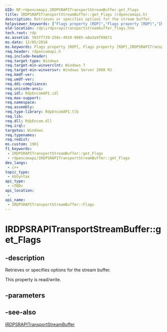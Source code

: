 ```yaml
---
UID: NF:rdpencomapi.IRDPSRAPITransportStreamBuffer.get_Flags
title: IRDPSRAPITransportStreamBuffer::get_Flags (rdpencomapi.h)
description: Retrieves or specifies options for the stream buffer.
helpviewer_keywords: ["Flags property [RDP]","Flags property [RDP]","IRDPSRAPITransportStreamBuffer interface","IRDPSRAPITransportStreamBuffer interface [RDP]","Flags property","IRDPSRAPITransportStreamBuffer.Flags","IRDPSRAPITransportStreamBuffer.get_Flags","IRDPSRAPITransportStreamBuffer::Flags","IRDPSRAPITransportStreamBuffer::get_Flags","IRDPSRAPITransportStreamBuffer::put_Flags","get_Flags","rdp.irdpsrapitransportstreambuffer_flags","rdpencomapi/IRDPSRAPITransportStreamBuffer::Flags","rdpencomapi/IRDPSRAPITransportStreamBuffer::get_Flags","rdpencomapi/IRDPSRAPITransportStreamBuffer::put_Flags"]
old-location: rdp\irdpsrapitransportstreambuffer_flags.htm
tech.root: rdp
ms.assetid: 505ff729-258c-4919-9985-a8a3a9f09871
ms.date: 12/05/2018
ms.keywords: Flags property [RDP], Flags property [RDP],IRDPSRAPITransportStreamBuffer interface, IRDPSRAPITransportStreamBuffer interface [RDP],Flags property, IRDPSRAPITransportStreamBuffer.Flags, IRDPSRAPITransportStreamBuffer.get_Flags, IRDPSRAPITransportStreamBuffer::Flags, IRDPSRAPITransportStreamBuffer::get_Flags, IRDPSRAPITransportStreamBuffer::put_Flags, get_Flags, rdp.irdpsrapitransportstreambuffer_flags, rdpencomapi/IRDPSRAPITransportStreamBuffer::Flags, rdpencomapi/IRDPSRAPITransportStreamBuffer::get_Flags, rdpencomapi/IRDPSRAPITransportStreamBuffer::put_Flags
req.header: rdpencomapi.h
req.include-header: 
req.target-type: Windows
req.target-min-winverclnt: Windows 7
req.target-min-winversvr: Windows Server 2008 R2
req.kmdf-ver: 
req.umdf-ver: 
req.ddi-compliance: 
req.unicode-ansi: 
req.idl: RdpEncomAPI.idl
req.max-support: 
req.namespace: 
req.assembly: 
req.type-library: RdpEncomAPI.tlb
req.lib: 
req.dll: RdpEncom.dll
req.irql: 
targetos: Windows
req.typenames: 
req.redist: 
ms.custom: 19H1
f1_keywords:
 - IRDPSRAPITransportStreamBuffer::get_Flags
 - rdpencomapi/IRDPSRAPITransportStreamBuffer::get_Flags
dev_langs:
 - c++
topic_type:
 - kbSyntax
api_type:
 - <TBD>
api_location:
 - 
api_name:
 - IRDPSRAPITransportStreamBuffer::Flags
---
```


# IRDPSRAPITransportStreamBuffer::get_Flags


## -description

Retrieves or specifies options for the stream buffer.

This property is read/write.

## -parameters

## -see-also

<a href="https://docs.microsoft.com/windows/desktop/api/rdpencomapi/nn-rdpencomapi-irdpsrapitransportstreambuffer">IRDPSRAPITransportStreamBuffer</a>

